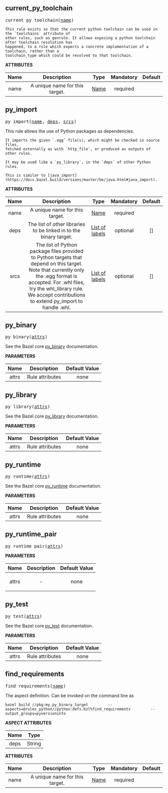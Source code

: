 <!-- Generated with Stardoc: http://skydoc.bazel.build -->

<a name="#current_py_toolchain"></a>

## current_py_toolchain

<pre>
current_py_toolchain(<a href="#current_py_toolchain-name">name</a>)
</pre>


    This rule exists so that the current python toolchain can be used in the `toolchains` attribute of
    other rules, such as genrule. It allows exposing a python toolchain after toolchain resolution has
    happened, to a rule which expects a concrete implementation of a toolchain, rather than a
    toolchain_type which could be resolved to that toolchain.
    

**ATTRIBUTES**


| Name  | Description | Type | Mandatory | Default |
| :-------------: | :-------------: | :-------------: | :-------------: | :-------------: |
| name |  A unique name for this target.   | <a href="https://bazel.build/docs/build-ref.html#name">Name</a> | required |  |


<a name="#py_import"></a>

## py_import

<pre>
py_import(<a href="#py_import-name">name</a>, <a href="#py_import-deps">deps</a>, <a href="#py_import-srcs">srcs</a>)
</pre>

This rule allows the use of Python packages as dependencies.

    It imports the given `.egg` file(s), which might be checked in source files,
    fetched externally as with `http_file`, or produced as outputs of other rules.

    It may be used like a `py_library`, in the `deps` of other Python rules.

    This is similar to [java_import](https://docs.bazel.build/versions/master/be/java.html#java_import).
    

**ATTRIBUTES**


| Name  | Description | Type | Mandatory | Default |
| :-------------: | :-------------: | :-------------: | :-------------: | :-------------: |
| name |  A unique name for this target.   | <a href="https://bazel.build/docs/build-ref.html#name">Name</a> | required |  |
| deps |  The list of other libraries to be linked in to the binary target.   | <a href="https://bazel.build/docs/build-ref.html#labels">List of labels</a> | optional | [] |
| srcs |  The list of Python package files provided to Python targets that depend on this target. Note that currently only the .egg format is accepted. For .whl files, try the whl_library rule. We accept contributions to extend py_import to handle .whl.   | <a href="https://bazel.build/docs/build-ref.html#labels">List of labels</a> | optional | [] |


<a name="#py_binary"></a>

## py_binary

<pre>
py_binary(<a href="#py_binary-attrs">attrs</a>)
</pre>

See the Bazel core [py_binary](https://docs.bazel.build/versions/master/be/python.html#py_binary) documentation.

**PARAMETERS**


| Name  | Description | Default Value |
| :-------------: | :-------------: | :-------------: |
| attrs |  Rule attributes   |  none |


<a name="#py_library"></a>

## py_library

<pre>
py_library(<a href="#py_library-attrs">attrs</a>)
</pre>

See the Bazel core [py_library](https://docs.bazel.build/versions/master/be/python.html#py_library) documentation.

**PARAMETERS**


| Name  | Description | Default Value |
| :-------------: | :-------------: | :-------------: |
| attrs |  Rule attributes   |  none |


<a name="#py_runtime"></a>

## py_runtime

<pre>
py_runtime(<a href="#py_runtime-attrs">attrs</a>)
</pre>

See the Bazel core [py_runtime](https://docs.bazel.build/versions/master/be/python.html#py_runtime) documentation.

**PARAMETERS**


| Name  | Description | Default Value |
| :-------------: | :-------------: | :-------------: |
| attrs |  Rule attributes   |  none |


<a name="#py_runtime_pair"></a>

## py_runtime_pair

<pre>
py_runtime_pair(<a href="#py_runtime_pair-attrs">attrs</a>)
</pre>



**PARAMETERS**


| Name  | Description | Default Value |
| :-------------: | :-------------: | :-------------: |
| attrs |  <p align="center"> - </p>   |  none |


<a name="#py_test"></a>

## py_test

<pre>
py_test(<a href="#py_test-attrs">attrs</a>)
</pre>

See the Bazel core [py_test](https://docs.bazel.build/versions/master/be/python.html#py_test) documentation.

**PARAMETERS**


| Name  | Description | Default Value |
| :-------------: | :-------------: | :-------------: |
| attrs |  Rule attributes   |  none |


<a name="#find_requirements"></a>

## find_requirements

<pre>
find_requirements(<a href="#find_requirements-name">name</a>)
</pre>

The aspect definition. Can be invoked on the command line as

    bazel build //pkg:my_py_binary_target         --aspects=@rules_python//python:defs.bzl%find_requirements         --output_groups=pyversioninfo


**ASPECT ATTRIBUTES**


| Name | Type |
| :-------------: | :-------------: |
| deps| String |


**ATTRIBUTES**


| Name  | Description | Type | Mandatory | Default |
| :-------------: | :-------------: | :-------------: | :-------------: | :-------------: |
| name |  A unique name for this target.   | <a href="https://bazel.build/docs/build-ref.html#name">Name</a> | required |   |


